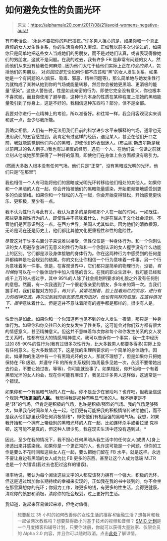 # 如何避免女性的负面光环

> 原文：<https://alphamale20.com/2017/08/21/avoid-womens-negative-aura/>

有句老话说，“永远不要把你的鸡巴插疯。”许多男人担心的是，如果你和一个真正麻烦的女人发生性关系，你的生活将会陷入麻烦。正如我以前多次讨论过的，如果你只是简单地把这些女人当成她们的男朋友，而不是对她们认真，或者表现得像她们的男朋友，这就不是问题。在我的过去，我有许多 FB 是非常有问题的女人，然而他们从来没有给我任何麻烦…因为他们太忙于给他们实际上正在*约会的男人*，包括他们的男朋友。 对*的回应是*无论如何你都不应该和“黑”的女人发生关系。如果她是一个有问题的人(疯狂、吸毒、邪恶、精神问题等)，那么简单地与她发生性行为就构成了某种从她到你的气场或能量转移。然后你会被她更黑暗、更消极的能量“感染”。这些人警告说，性是如此亲密的行为，即使它完全没有意义，你也根本不喜欢她，而且你使用了避孕套，这种行为本身的性质在某种程度上把她的黑暗能量吸引到了你身上，这是不好的。我相信这种东西吗？部分，但不是全部。

我要对你进行一点精神上的考验，所以准备好。和往常一样，我会用客观现实来调和这一点，至少尽我所能。

我确实相信，人们有一种无法用我们目前的科学进步水平来解释的气场，通常也无法用我们的五官感觉到。我肯定有过这样的经历，遇见某人，甚至在他们开口之前，我就能感觉到他们内心的黑暗，即使他们外表很迷人。(布兰妮·斯皮尔斯是我以前用过的名人例子。)我也有过相反的经历，遇见一个人，在他们说一句话之前就立刻从他或她那里获得了一种好的氛围，即使他们在身体上各方面都没有吸引力。

(然而大多数人根本没有任何气场。他们只是“正常”，没有黑暗或光明的光环。他们只是“在那里”)

我也相信一个人有可能将他们的黑暗或光明光环转移给他们相处的其他人。如果你和一个黑暗的人在一起，你会开始被他们的黑暗能量感染，开始更频繁地感受到更多的负面情绪。如果你和一个轻松的人在一起，你会开始变得轻松，开始感觉更快乐、更积极，至少有一点。

我不认为性行为与此有关。我认为更多的是你和那个人在一起的时间。一如既往，那些更重视性行为的人，即使性并不意味着什么，也是在屈从于文化社会规划，不管他们是否意识到这一点。在西方世界，美国人尤其如此。因为他们的清教根源，无论是现在还是历史上，他们都比其他文化更重视性和性的危险性。

尽管这对于许多右翼分子来说难以接受，但性仅仅是一种身体行为。和一个你刚认识的女人用避孕套进行无意义的性行为和和一个你刚认识的女人握手没有什么功能上的区别。它们都是涉及身体接触的身体行为。你在这两种行为中感受到的任何差异都纯粹是社会规划的结果。你的文化让你相信一个行为意味着一件事，另一个行为意味着另一件事。但是，在客观世界中，它们都只是简单的物理行为。没错，*有时候*你可以在一个肢体动作中加入情感的含义。在我的职业生涯中，我可能已经和成千上万的人握过手，其中 99%的人除了社会规划所要求的礼貌之外没有任何别的意思。然而，有一次我遇到了一个很老很亲爱的朋友，多年来的第一次。当我们握手时，我们紧握对方的手，*两只手，紧紧地握着，脸上挂着灿烂的笑容，进行有力的眼神交流。再次见到我的朋友感觉真的很好，他也有同样的感觉。在这种情况下，握手*意味着什么。但是这并不意味着所有的握手都是那样的。很少有人是。**

性爱也是如此。如果你和一个你知道再也见不到的女人发生一夜情，那只是一种身体行为。如果你和你交往已久的女友发生了性关系，这可能会对你们双方都有很大的情感意义，甚至精神意义。但这并不意味着每次你和每个和你发生关系的女人发生关系时，性都有很大的情感/精神意义。我可以告诉你一个事实，我一生中经历过的 85-90%的性行为(我有过很多次性行为，比大多数男人都要多得多)实际上没有任何意义。在大多数情况下，这是我的生理所要求的一个简单的身体动作。因此，如果你的生活中有一个有黑暗光环的女人，那就不理想了，但是如果你只把她保持在 FB 级别，并遵守 FB 的所有关系规则(每周最多见她一次，永远不要带她出去约会，不要让她过夜，等等)，你可能就没事了。如果相反，你开始和一个有着黑暗光环的女人约会，现在你可能有麻烦了。我见过许多男人这样做，这通常是一个错误。

如果你和一个有黑暗气场的人在一起，你不是至少在冒险吗？也许吧，但我坚信这个规则:**气场更强的人赢。** 我觉得我是那种有明显气场的人。我不确定是不是“轻”的气场，但肯定是积极的气场，也许是积极/强烈的气场。我的气场足够强大，如果我花时间和某人在一起，他们更有可能把我的积极情绪传递给他们，而不是我从他们那里获得任何消极情绪*，即使他们有相当强的黑暗气场。我想，如果我开始和一个拥有上帝级别的黑暗光环的人在一起，比如连环杀手或希拉里·克林顿，这可能不是真的，但这种人很少见，我在现实生活中还没有遇到过。*

因此，至少在我的情况下，我不担心任何黑暗从我生活中的任何女人(或男人)身上渗透出来并感染我。如果你是一个更正常的人，也许这可能是一个问题，但你的工作是要么不花时间和这些女人在一起，要么把她们留在 FB 水平，就是这样。永远不要让身边有黑暗的女人成为比 FB 更多的东西。甚至让这个人成为低端 MLTR 也是一个大错误(我过去也犯过这样的错误)。

坦率地说，我认为每个阅读这些文字的人都应该努力拥有一个强大、积极的光环，但这是通过增加你长期持续的幸福来实现的，正如我在我的书中谈到的。你不会坐在那里冥想你的光环；你努力工作，赚更多的钱，有更多的性生活，变得更健康，清除你的愤怒和消极，清除你的社会规划，过上更好的生活。

我知道，说起来容易做起来难，但绝对值得。

> 想要超过 35 小时的如何改善你的女性生活的播客*和*金融生活？想每月和我一起做两次教练吗？想要获得数小时基于技术的视频和音频？ [SMIC 计划](https://alphamale20.kartra.com/page/vIL17)是一个月度播客和辅导计划，只要你注册，你就可以获得大量独家、仅限会员的 Alpha 2.0 内容，并且你可以随时取消。点击[此处](https://alphamale20.kartra.com/page/vIL17)了解详情。
> 
> 